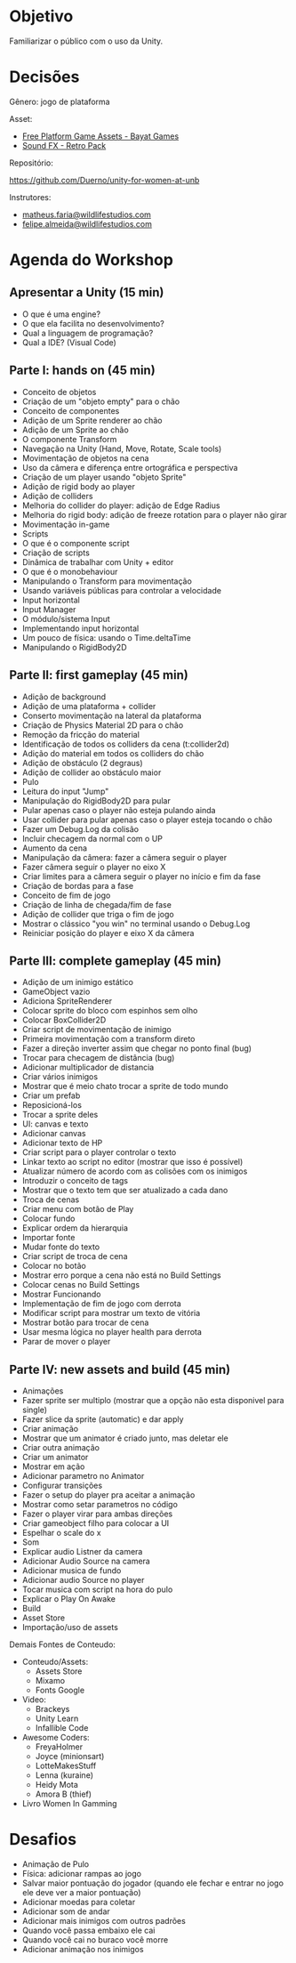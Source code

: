 # Objetivo

Familiarizar o público com o uso da Unity.
# Decisões

Gênero: jogo de plataforma

Asset:

- [Free Platform Game Assets - Bayat Games](https://assetstore.unity.com/packages/2d/environments/free-platform-game-assets-85838)
- [Sound FX - Retro Pack](https://assetstore.unity.com/packages/audio/sound-fx/sound-fx-retro-pack-121743)

Repositório: 

https://github.com/Duerno/unity-for-women-at-unb

Instrutores:

- matheus.faria@wildlifestudios.com
- felipe.almeida@wildlifestudios.com

# Agenda do Workshop

## Apresentar a Unity (15 min)
- O que é uma engine?
- O que ela facilita no desenvolvimento?
- Qual a linguagem de programação?
- Qual a IDE? (Visual Code)

## Parte I: hands on (45 min)
- Conceito de objetos
- Criação de um "objeto empty" para o chão
- Conceito de componentes
- Adição de um Sprite renderer ao chão
- Adição de um Sprite ao chão
- O componente Transform
- Navegação na Unity (Hand, Move, Rotate, Scale tools)
- Movimentação de objetos na cena
- Uso da câmera e diferença entre ortográfica e perspectiva
- Criação de um player usando "objeto Sprite"
- Adição de rigid body ao player
- Adição de colliders
- Melhoria do collider do player: adição de Edge Radius
- Melhoria do rigid body: adição de freeze rotation para o player não girar
- Movimentação in-game
- Scripts
- O que é o componente script
- Criação de scripts
- Dinâmica de trabalhar com Unity + editor
- O que é o monobehaviour
- Manipulando o Transform para movimentação
- Usando variáveis públicas para controlar a velocidade
- Input horizontal
- Input Manager
- O módulo/sistema Input
- Implementando input horizontal
- Um pouco de física: usando o Time.deltaTime
- Manipulando o RigidBody2D

## Parte II: first gameplay (45 min)
- Adição de background
- Adição de uma plataforma + collider
- Conserto movimentação na lateral da plataforma
- Criação de Physics Material 2D para o chão
- Remoção da fricção do material
- Identificação de todos os colliders da cena (t:collider2d)
- Adição do material em todos os colliders do chão
- Adição de obstáculo (2 degraus)
- Adição de collider ao obstáculo maior
- Pulo
- Leitura do input "Jump"
- Manipulação do RigidBody2D para pular
- Pular apenas caso o player não esteja pulando ainda
- Usar collider para pular apenas caso o player esteja tocando o chão
- Fazer um Debug.Log da colisão
- Incluir checagem da normal com o UP
- Aumento da cena
- Manipulação da câmera: fazer a câmera seguir o player
- Fazer câmera seguir o player no eixo X
- Criar limites para a câmera seguir o player no início e fim da fase
- Criação de bordas para a fase
- Conceito de fim de jogo
- Criação de linha de chegada/fim de fase
- Adição de collider que triga o fim de jogo
- Mostrar o clássico "you win" no terminal usando o Debug.Log
- Reiniciar posição do player e eixo X da câmera

## Parte III: complete gameplay (45 min)
- Adição de um inimigo estático
- GameObject vazio
- Adiciona SpriteRenderer
- Colocar sprite do bloco com espinhos sem olho
- Colocar BoxCollider2D
- Criar script de movimentação de inimigo
- Primeira movimentação com a transform direto
- Fazer a direção inverter assim que chegar no ponto final (bug)
- Trocar para checagem de distância (bug)
- Adicionar multiplicador de distancia
- Criar vários inimigos
- Mostrar que é meio chato trocar a sprite de todo mundo
- Criar um prefab
- Reposicioná-los
- Trocar a sprite deles
- UI: canvas e texto
- Adicionar canvas
- Adicionar texto de HP
- Criar script para o player controlar o texto
- Linkar texto ao script no editor (mostrar que isso é possível)
- Atualizar número de acordo com as colisões com os inimigos
- Introduzir o conceito de tags
- Mostrar que o texto tem que ser atualizado a cada dano
- Troca de cenas
- Criar menu com botão de Play
- Colocar fundo
- Explicar ordem da hierarquia
- Importar fonte
- Mudar fonte do texto
- Criar script de troca de cena
- Colocar no botão
- Mostrar erro porque a cena não está no Build Settings
- Colocar cenas no Build Settings
- Mostrar Funcionando
- Implementação de fim de jogo com derrota
- Modificar script para mostrar um texto de vitória
- Mostrar botão para trocar de cena
- Usar mesma lógica no player health para derrota
- Parar de mover o player

## Parte IV: new assets and build (45 min)
- Animações
- Fazer sprite ser multiplo (mostrar que a opção não esta disponivel para single)
- Fazer slice da sprite (automatic) e dar apply
- Criar animação
- Mostrar que um animator é criado junto, mas deletar ele
- Criar outra animação
- Criar um animator
- Mostrar em ação
- Adicionar parametro no Animator
- Configurar transições
- Fazer o setup do player pra aceitar a animação
- Mostrar como setar parametros no código
- Fazer o player virar para ambas direções
- Criar gameobject filho para colocar a UI
- Espelhar o scale do x
- Som
- Explicar audio Listner da camera
- Adicionar Audio Source na camera
- Adicionar musica de fundo
- Adicionar audio Source no player
- Tocar musica com script na hora do pulo
- Explicar o Play On Awake
- Build
- Asset Store
- Importação/uso de assets
  
Demais Fontes de Conteudo:
- Conteudo/Assets:
  - Assets Store
  - Mixamo
  - Fonts Google
- Video:
  - Brackeys
  - Unity Learn
  - Infallible Code
- Awesome Coders:
  - FreyaHolmer
  - Joyce (minionsart)
  - LotteMakesStuff
  - Lenna (kuraine)
  - Heidy Mota
  - Amora B (thief)
- Livro Women In Gamming

# Desafios
- Animação de Pulo
- Física: adicionar rampas ao jogo
- Salvar maior pontuação do jogador (quando ele fechar e entrar no jogo ele deve ver a maior pontuação)
- Adicionar moedas para coletar
- Adicionar som de andar
- Adicionar mais inimigos com outros padrões
- Quando você passa embaixo ele cai
- Quando você cai no buraco você morre
- Adicionar animação nos inimigos
